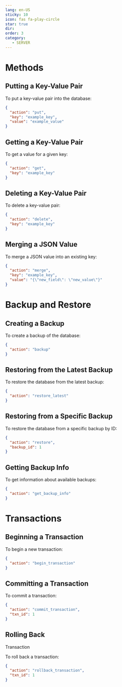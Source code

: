 ```yaml
---
lang: en-US
sticky: 10
icon: fas fa-play-circle
star: true
dir:
order: 3
category:
   - SERVER
---
```


# Methods

## Putting a Key-Value Pair

To put a key-value pair into the database:

```json
{
  "action": "put",
  "key": "example_key",
  "value": "example_value"
}
```

## Getting a Key-Value Pair

To get a value for a given key:

```json
{
  "action": "get",
  "key": "example_key"
}
```

## Deleting a Key-Value Pair

To delete a key-value pair:

```json
{
  "action": "delete",
  "key": "example_key"
}
```

## Merging a JSON Value

To merge a JSON value into an existing key:

```json
{
  "action": "merge",
  "key": "example_key",
  "value": "{\"new_field\": \"new_value\"}"
}
```

# Backup and Restore

## Creating a Backup

To create a backup of the database:

```json
{
  "action": "backup"
}
```

## Restoring from the Latest Backup

To restore the database from the latest backup:

```json
{
  "action": "restore_latest"
}
```

## Restoring from a Specific Backup

To restore the database from a specific backup by ID:

```json
{
  "action": "restore",
  "backup_id": 1
}
```

## Getting Backup Info

To get information about available backups:

```json
{
  "action": "get_backup_info"
}
```

# Transactions

## Beginning a Transaction

To begin a new transaction:

```json
{
  "action": "begin_transaction"
}
```

## Committing a Transaction

To commit a transaction:

```json
{
  "action": "commit_transaction",
  "txn_id": 1
}
```

## Rolling Back

Transaction

To roll back a transaction:

```json
{
  "action": "rollback_transaction",
  "txn_id": 1
}
```